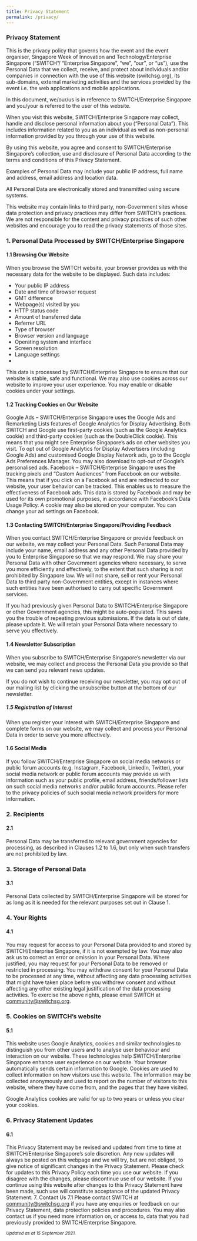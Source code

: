 ```yaml
---
title: Privacy Statement
permalink: /privacy/
---
```

### Privacy Statement 
This is the privacy policy that governs how the event and the event organiser, Singapore Week of Innovation and Technology/Enterprise Singapore (“SWITCH”/ “Enterprise Singapore”, “we”, “our”, or “us”), use the Personal Data that we collect, receive, and protect about individuals and/or companies in connection with the use of this website (switchsg.org), its sub-domains, external marketing activities and the services provided by the event i.e. the web applications and mobile applications. 

In this document, we/our/us is in reference to SWITCH/Enterprise Singapore and you/your is referred to the user of this website. 

When you visit this website, SWITCH/Enterprise Singapore may collect, handle and disclose personal information about you (“Personal Data”). This includes information related to you as an individual  as well as non-personal information provided by you through your use of this website.

By using this website, you agree and consent to SWITCH/Enterprise Singapore’s collection, use and disclosure of Personal Data according to the terms and conditions of this Privacy Statement. 

Examples of Personal Data may include your public IP address, full name and address, email address and location data.

All Personal Data are electronically stored and transmitted using secure systems.

This website may contain links to third party, non-Government sites whose data protection and privacy practices may differ from SWITCH’s practices. We are not responsible for the content and privacy practices of such other websites and encourage you to read the privacy statements of those sites.

### 1.	Personal Data Processed by SWITCH/Enterprise Singapore 
#### 1.1 Browsing Our Website
When you browse the SWITCH website, your browser provides us with the necessary data for the website to be displayed. Such data includes:

* Your public IP address
* Date and time of browser request
* GMT difference
* Webpage(s) visited by you
* HTTP status code
* Amount of transferred data
* Referrer URL
* Type of browser
* Browser version and language
* Operating system and interface
* Screen resolution
* Language settings 
* 
This data is processed by SWITCH/Enterprise Singapore to ensure that our website is stable, safe and functional. We may also use cookies across our website to improve your user experience. You may enable or disable cookies under your settings.

#### 1.2 Tracking Cookies on Our Website
Google Ads – SWITCH/Enterprise Singapore uses the Google Ads and Remarketing Lists features of Google Analytics for Display Advertising. Both SWITCH and Google use first-party cookies (such as the Google Analytics cookie) and third-party cookies (such as the DoubleClick cookie). This means that you might see Enterprise Singapore’s ads on other websites you visit.
To opt out of Google Analytics for Display Advertisers (including Google Ads) and customised Google Display Network ads, go to the Google Ads Preferences Manager. You may also download to opt-out of Google’s personalised ads. 
Facebook – SWITCH/Enterprise Singapore uses the tracking pixels and “Custom Audiences” from Facebook on our website. This means that if you click on a Facebook ad and are redirected to our website, your user behavior can be tracked. This enables us to measure the effectiveness of Facebook ads. This data is stored by Facebook and may be used for its own promotional purposes, in accordance with Facebook’s Data Usage Policy. A cookie may also be stored on your computer. You can change your ad settings on Facebook. 

#### 1.3 Contacting SWITCH/Enterprise Singapore/Providing Feedback
When you contact SWITCH/Enterprise Singapore or provide feedback on our website, we may collect your Personal Data. Such Personal Data may include your name, email address and any other Personal Data provided by you to Enterprise Singapore so that we may respond. We may share your Personal Data with other Government agencies where necessary, to serve you more efficiently and effectively, to the extent that such sharing is not prohibited by Singapore law. We will not share, sell or rent your Personal Data to third party non-Government entities, except in instances where such entities have been authorised to carry out specific Government services.

If you had previously given Personal Data to SWITCH/Enterprise Singapore or other Government agencies, this might be auto-populated. This saves you the trouble of repeating previous submissions. If the data is out of date, please update it. We will retain your Personal Data where necessary to serve you effectively.

#### 1.4 Newsletter Subscription
When you subscribe to SWITCH/Enterprise Singapore’s newsletter via our website, we may collect and process the Personal Data you provide so that we can send you relevant news updates.

If you do not wish to continue receiving our newsletter, you may opt out of our mailing list by clicking the unsubscribe button at the bottom of our newsletter.

##### 1.5 Registration of Interest
When you register your interest with SWITCH/Enterprise Singapore and complete forms on our website, we may collect and process your Personal Data in order to serve you more effectively.

#### 1.6 Social Media
If you follow SWITCH/Enterprise Singapore on social media networks or public forum accounts (e.g. Instagram, Facebook, LinkedIn, Twitter), your social media network or public forum accounts may provide us with information such as your public profile, email address, friends/follower lists on such social media networks and/or public forum accounts. Please refer to the privacy policies of such social media network providers for more information.

### 2.	Recipients
#### 2.1
Personal Data may be transferred to relevant government agencies for processing, as described in Clauses 1.2 to 1.6, but only when such transfers are not prohibited by law. 

### 3.	Storage of Personal Data
#### 3.1
Personal Data collected by SWITCH/Enterprise Singapore will be stored for as long as it is needed for the relevant purposes set out in Clause 1.  

### 4.	Your Rights
#### 4.1
You may request for access to your Personal Data provided to and stored by SWITCH/Enterprise Singapore, if it is not exempted by law. You may also ask us to correct an error or omission in your Personal Data. Where justified, you may request for your Personal Data to be removed or restricted in processing. You may withdraw consent for your Personal Data to be processed at any time, without affecting any data processing activities that might have taken place before you withdrew consent and without affecting any other existing legal justification of the data processing activities. To exercise the above rights, please email SWITCH at community@switchsg.org.

### 5.	Cookies on SWITCH’s website
#### 5.1
This website uses Google Analytics, cookies and similar technologies to distinguish you from other users and to analyse user behaviour and interaction on our website. These technologies help SWITCH/Enterprise Singapore enhance user experience on our website.
Your browser automatically sends certain information to Google. Cookies are used to collect information on how visitors use this website. The information may be collected anonymously and used to report on the number of visitors to this website, where they have come from, and the pages that they have visited. 

Google Analytics cookies are valid for up to two years or unless you clear your cookies.

### 6.	Privacy Statement Updates
#### 6.1
This Privacy Statement may be revised and updated from time to time at SWITCH/Enterprise Singapore’s sole discretion. Any new updates will always be posted on this webpage and we will try, but are not obliged, to give notice of significant changes in the Privacy Statement. Please check for updates to this Privacy Policy each time you use our website. If you disagree with the changes, please discontinue use of our website. If you continue using this website after changes to this Privacy Statement have been made, such use will constitute acceptance of the updated Privacy Statement. 
7.	Contact Us
7.1	Please contact SWITCH at community@switchsg.org if you have any enquiries or feedback on our Privacy Statement, data protection policies and procedures. You may also contact us if you need more information on, or access to, data that you had previously provided to SWITCH/Enterprise Singapore.
 
<sub>*Updated as at 15 September 2021.*</sub>